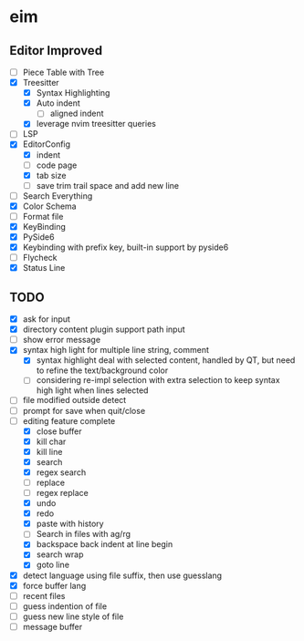 # eim
## Editor Improved

- [ ] Piece Table with Tree
- [X] Treesitter
  - [x] Syntax Highlighting
  - [X] Auto indent
    - [ ] aligned indent
  - [X] leverage nvim treesitter queries
- [ ] LSP
- [X] EditorConfig
  - [X] indent
  - [ ] code page
  - [X] tab size
  - [ ] save trim trail space and add new line
- [ ] Search Everything
- [x] Color Schema
- [ ] Format file
- [x] KeyBinding
- [x] PySide6
- [x] Keybinding with prefix key, built-in support by pyside6
- [ ] Flycheck
- [X] Status Line

## TODO
- [X] ask for input
- [X] directory content plugin support path input
- [ ] show error message
- [X] syntax high light for multiple line string, comment
  - [X] syntax highlight deal with selected content, handled by QT, but need to refine the text/background color
  - [ ] considering re-impl selection with extra selection to keep syntax high light when lines selected
- [ ] file modified outside detect
- [ ] prompt for save when quit/close
- [ ] editing feature complete
  - [X] close buffer
  - [X] kill char
  - [X] kill line
  - [X] search
  - [X] regex search
  - [ ] replace
  - [ ] regex replace
  - [X] undo
  - [X] redo
  - [X] paste with history
  - [ ] Search in files with ag/rg
  - [X] backspace back indent at line begin
  - [X] search wrap
  - [X] goto line
- [X] detect language using file suffix, then use guesslang
- [X] force buffer lang
- [ ] recent files
- [ ] guess indention of file
- [ ] guess new line style of file
- [ ] message buffer
